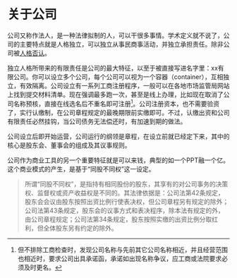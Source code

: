 # 关于公司

公司又称作法人，是一种法律拟制的人，可以干很多事情。学术定义就不说了，公司的主要特点就是人格独立，可以独立从事民商事活动，并独立承担责任。除非公司被[人格否认](ren-ge-fou-ren.md)。

独立人格所带来的有限责任是公司的最大特征，以至于被直接写进名字里：xx有限公司。你可以设立多个公司，每个公司可以视为一个容器（container），互相独立，有效隔离。公司设立有一系列工商注册程序，一般可以在各地市场监管局网站上找到提交材料清单。现在强调最多跑一次，甚至是线上办理，比如现在取消了公司名称预核，直接在线选名后不重名即可注册[^1]。公司注册资本，也不需要验资了，实行认缴制，在公司章程规定的最晚期限前实缴即可。不过，认缴出资和公司有限责任必然挂钩，当公司债务无法偿还时，有加速到期的做法。

公司设立后即开始运营，公司运行的纲领是章程，在设立前就已经定下来，其中的核心是股东会、董事会的组成及其议事规则。

公司作为商业工具的另一个重要特征就是可以来钱，典型的如一个PPT融一个亿。这个商业模式的产生，是基于“同股不同权”这一设定。

> 所谓“同股不同权”，是指持有相同股份的股东，其享有的对公司事务的决策权、监督权或资产收益权是不同的。其法律依据是：公司法第42条规定，股东会会议由股东按照出资比例行使表决权，但公司章程另有规定的除外；公司法第43条规定，股东会的议事方式和表决程序，除本法有规定的外，由公司章程规定；公司法第34条规定，股东按照实缴的出资比例分取红利，但全体股东另有约定的除外。

[^1]: 但不排除工商检查时，发现公司名称与先前其它公司名称相近，并且经营范围也相近时，要求公司出具承诺函，承诺如出现名称争议，应工商或法院要求必须及时更名。